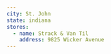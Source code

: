 ```yaml
---
city: St. John
state: indiana
stores:
  - name: Strack & Van Til
    address: 9825 Wicker Avenue
---
```

